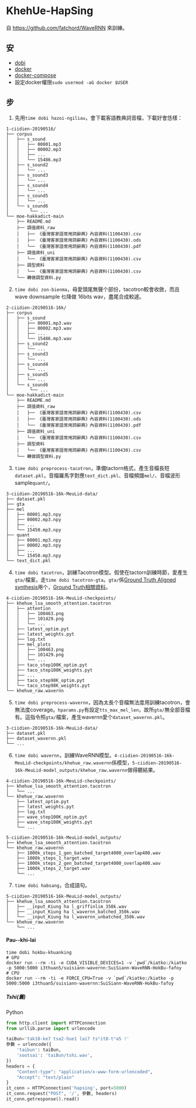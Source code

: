 # KhehUe-HapSing
自 https://github.com/fatchord/WaveRNN 來訓練。

## 安
- [dobi](https://github.com/dnephin/dobi)
- [docker](https://docs.docker.com/engine/installation/linux/docker-ce/ubuntu/)
- [docker-compose](https://docs.docker.com/compose/install/)
- 設定docker權限`sudo usermod -aG docker $USER`

## 步
1. 先用`time dobi hazoi-ngiliau`，會下載客語教典詞音檔，下載好會恁樣：
```
1-ciidien-20190516/
├── corpus
│   ├── s_sound
│   │   ├── 00001.mp3
│   │   ├── 00002.mp3
│   │   ├── ...
│   │   └── 15486.mp3
│   ├── s_sound2
│   │   └── ...
│   ├── s_sound3
│   │   └── ...
│   ├── s_sound4
│   │   └── ...
│   ├── s_sound5
│   │   └── ...
│   └── s_sound6
│        └── ...
└── moe-hakkadict-main
    ├── README.md
    ├── 調值資料_raw
    │   ├── 《臺灣客家語常用詞辭典》內容資料(1100430).csv
    │   ├── 《臺灣客家語常用詞辭典》內容資料(1100430).ods
    │   └── 《臺灣客家語常用詞辭典》內容資料(1100430).pdf
    ├── 調值資料_uni
    │   └── 《臺灣客家語常用詞辭典》內容資料(1100430).csv
    ├── 調型資料
    │   └── 《臺灣客家語常用詞辭典》內容資料(1100430).csv
    └── 轉做調型資料.py
```
2. `time dobi zon-bienma`，毋愛頭尾無聲个部份，tacotron較會收斂，而且wave downsample 乜降做 16bits wav，盡尾合成較遽。
```
2-ciidien-20190516-16k/
├── corpus
│   ├── s_sound
│   │   ├── 00001.mp3.wav
│   │   ├── 00002.mp3.wav
│   │   ├── ...
│   │   └── 15486.mp3.wav
│   ├── s_sound2
│   │   └── ...
│   ├── s_sound3
│   │   └── ...
│   ├── s_sound4
│   │   └── ...
│   ├── s_sound5
│   │   └── ...
│   └── s_sound6
│        └── ...
└── moe-hakkadict-main
    ├── README.md
    ├── 調值資料_raw
    │   ├── 《臺灣客家語常用詞辭典》內容資料(1100430).csv
    │   ├── 《臺灣客家語常用詞辭典》內容資料(1100430).ods
    │   └── 《臺灣客家語常用詞辭典》內容資料(1100430).pdf
    ├── 調值資料_uni
    │   └── 《臺灣客家語常用詞辭典》內容資料(1100430).csv
    ├── 調型資料
    │   └── 《臺灣客家語常用詞辭典》內容資料(1100430).csv
    └── 轉做調型資料.py
```
3. `time dobi preprocess-tacotron`，準備tactorn格式，產生音檔長短`dataset.pkl`，音檔羅馬字對應`text_dict.pkl`、音檔頻譜`mel/`、音檔波形sample`quant/`。
```
3-ciidien-20190516-16k-MeuLid-data/
├── dataset.pkl
├── gta
├── mel
│   ├── 00001.mp3.npy
│   ├── 00002.mp3.npy
│   ├── ...
│   └── 15450.mp3.npy
├── quant
│   ├── 00001.mp3.npy
│   ├── 00002.mp3.npy
│   ├── ...
│   └── 15450.mp3.npy
└── text_dict.pkl
```
4. `time dobi tacotron`，訓練Tacotron模型。假使在tactorn訓練時節，愛產生`gta/`檔案，走`time dobi tacotron-gta`。`gta/`係[Ground Truth Aligned synthesis](https://github.com/Rayhane-mamah/Tacotron-2#synthesis)用个，[Ground Truth相關資料](https://www.aptiv.com/en/insights/article/what-is-ground-truth)。
```
4-ciidien-20190516-16k-MeuLid-checkpoints/
├── khehue_lsa_smooth_attention.tacotron
│   ├── attention
│   │   ├── 100463.png
│   │   ├── 101429.png
│   │   └── ...
│   ├── latest_optim.pyt
│   ├── latest_weights.pyt
│   ├── log.txt
│   ├── mel_plots
│   │   ├── 100463.png
│   │   ├── 101429.png
│   │   └── ...
│   ├── taco_step100K_optim.pyt
│   ├── taco_step100K_weights.pyt
│   ├── ...
│   ├── taco_step98K_optim.pyt
│   └── taco_step98K_weights.pyt
└── khehue_raw.wavernn
```
5. `time dobi preprocess-wavernn`，因為太長个音檔無法度用訓練tacotron，會無法度coverage。`hparams.py`有設定`tts_max_mel_len`，故所`gta/`無全部音檔有。這指令照`gta/`檔案，產生wavernn愛个`dataset_wavernn.pkl`。
```
3-ciidien-20190516-16k-MeuLid-data/
├── dataset.pkl
├── dataset_wavernn.pkl
└── ...

```
6. `time dobi wavernn`，訓練WaveRNN模型。`4-ciidien-20190516-16k-MeuLid-checkpoints/khehue_raw.wavernn`係模型，`5-ciidien-20190516-16k-MeuLid-model_outputs/khehue_raw.wavernn`做得聽結果。
```
4-ciidien-20190516-16k-MeuLid-checkpoints/
├── khehue_lsa_smooth_attention.tacotron
│   └── ...
└── khehue_raw.wavernn
    ├── latest_optim.pyt
    ├── latest_weights.pyt
    ├── log.txt
    ├── wave_step100K_optim.pyt
    ├── wave_step100K_weights.pyt
    └── ...

5-ciidien-20190516-16k-MeuLid-model_outputs/
├── khehue_lsa_smooth_attention.tacotron
└── khehue_raw.wavernn
    ├── 1000k_steps_1_gen_batched_target4000_overlap400.wav
    ├── 1000k_steps_1_target.wav
    ├── 1000k_steps_2_gen_batched_target4000_overlap400.wav
    ├── 1000k_steps_2_target.wav
    └── ...
```
7. `time dobi habsang`，合成語句。
```
5-ciidien-20190516-16k-MeuLid-model_outputs/
├── khehue_lsa_smooth_attention.tacotron
│   ├── __input_Kiung ha l_griffinlim_350k.wav
│   ├── __input_Kiung ha l_wavernn_batched_350k.wav
│   └── __input_Kiung ha l_wavernn_unbatched_350k.wav
└── khehue_raw.wavernn
    └── ...

```

#### Pau--khi-lai
```
time dobi hokbu-khuanking
# GPU
docker run --rm -ti -e CUDA_VISIBLE_DEVICES=1 -v `pwd`/kiatko:/kiatko -p 5000:5000 i3thuan5/suisiann-wavernn:SuiSiann-WaveRNN-HokBu-fafoy
# CPU
docker run --rm -ti -e FORCE_CPU=True -v `pwd`/kiatko:/kiatko -p 5000:5000 i3thuan5/suisiann-wavernn:SuiSiann-WaveRNN-HokBu-fafoy
```

##### Tshi(舊)
Python
```python
from http.client import HTTPConnection
from urllib.parse import urlencode

taiBun='tak10-ke7 tsə2-hue1 lai7 tsʰit8-tʰə5 !'
參數 = urlencode({
    'taibun': taiBun,
    'sootsai': 'taiBun/tshi.wav',
})
headers = {
    "Content-type": "application/x-www-form-urlencoded",
    "Accept": "text/plain"
}
it_conn = HTTPConnection('hapsing', port=5000)
it_conn.request("POST", '/', 參數, headers)
it_conn.getresponse().read()
```
